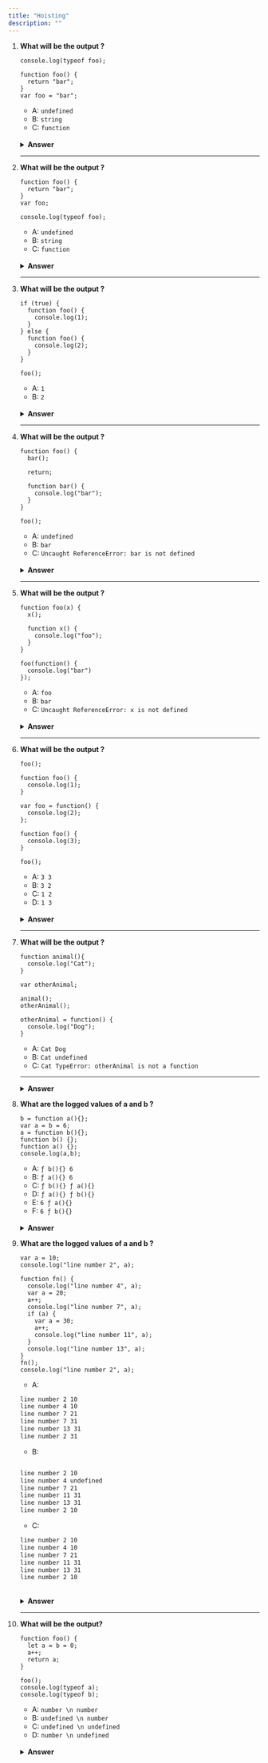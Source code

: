 ```yaml
---
title: "Hoisting"
description: ""
---
```


<ol>
<li>

**What will be the output ?**

```JS
console.log(typeof foo);

function foo() {
  return "bar";
}
var foo = "bar";

```

- A: `undefined`
- B: `string`
- C: `function`

<br/>

<details>
<summary><b>Answer</b></summary>
<p>

#### Option: C

</p>
</details>

</li>

---

<li>

**What will be the output ?**

```JS
function foo() {
  return "bar";
}
var foo;

console.log(typeof foo);
```

- A: `undefined`
- B: `string`
- C: `function`

<br/>

<details>
<summary><b>Answer</b></summary>
<p>

#### Option: C

</p>
</details>

</li>

---

<li>

**What will be the output ?**

```JS
if (true) {
  function foo() {
    console.log(1);
  }
} else {
  function foo() {
    console.log(2);
  }
}

foo();
```

- A: `1`
- B: `2`

<br/>

<details>
<summary><b>Answer</b></summary>
<p>

#### Option: A

</p>
</details>

</li>

---

<li>

**What will be the output ?**

```JS
function foo() {
  bar();

  return;

  function bar() {
    console.log("bar");
  }
}

foo();
```

- A: `undefined`
- B: `bar`
- C: `Uncaught ReferenceError: bar is not defined`

<br/>

<details>
<summary><b>Answer</b></summary>
<p>

#### Option: B

</p>
</details>

</li>

---

<li>

**What will be the output ?**

```JS
function foo(x) {
  x();

  function x() {
    console.log("foo");
  }
}

foo(function() {
  console.log("bar")
});
```

- A: `foo`
- B: `bar`
- C: `Uncaught ReferenceError: x is not defined`

<br/>

<details>
<summary><b>Answer</b></summary>
<p>

#### Option: A

</p>
</details>

</li>

---

<li>

**What will be the output ?**

```JS
foo();

function foo() {
  console.log(1);
}

var foo = function() {
  console.log(2);
};

function foo() {
  console.log(3);
}

foo();
```

- A: `3 3`
- B: `3 2`
- C: `1 2`
- D: `1 3`

<br/>

<details>
<summary><b>Answer</b></summary>
<p>

#### Option: B

</p>
</details>

</li>

---

<li>

**What will be the output ?**

```JS
function animal(){
  console.log("Cat");
}

var otherAnimal;

animal();
otherAnimal();

otherAnimal = function() {
  console.log("Dog");
}
```

- A: `Cat Dog`
- B: `Cat undefined`
- C: `Cat TypeError: otherAnimal is not a function`

---

<details>
<summary><b>Answer</b></summary>
<p>

#### Option: C

</p>
</details>

<li>

**What are the logged values of a and b ?**

```JS
b = function a(){};
var a = b = 6;
a = function b(){};
function b() {};
function a() {};
console.log(a,b);
```

- A: `ƒ b(){} 6`
- B: `ƒ a(){} 6`
- C: `ƒ b(){} ƒ a(){}`
- D: `ƒ a(){} ƒ b(){}`
- E: `6 ƒ a(){}`
- F: `6 ƒ b(){}`

<br/>

<details>
<summary><b>Answer</b></summary>
<p>

#### Option: A

</p>
</details>

</li>
 <li>

**What are the logged values of a and b ?**

```JS
var a = 10;
console.log("line number 2", a);

function fn() {
  console.log("line number 4", a);
  var a = 20;
  a++;
  console.log("line number 7", a);
  if (a) {
    var a = 30;
    a++;
    console.log("line number 11", a);
  }
  console.log("line number 13", a);
}
fn();
console.log("line number 2", a);
```

- A:

```HTML
line number 2 10
line number 4 10
line number 7 21
line number 7 31
line number 13 31
line number 2 31
```

- B:

```HTML

line number 2 10
line number 4 undefined
line number 7 21
line number 11 31
line number 13 31
line number 2 10
```

- C:

```HTML
line number 2 10
line number 4 10
line number 7 21
line number 11 31
line number 13 31
line number 2 10
```

<br/>

<details>
<summary><b>Answer</b></summary>
<p>

#### Option: B

</p>
</details>

</li>
</li>

---

<li>

**What will be the output?**

```JS
function foo() {
  let a = b = 0;
  a++;
  return a;
}

foo();
console.log(typeof a);
console.log(typeof b);
```

- A: `number \n number`
- B: `undefined \n number`
- C: `undefined \n undefined`
- D: `number \n undefined`

<br/>
<details>
<summary><b>Answer</b></summary>

<p>

#### Option: B

</p>

</details>
</li>
</ol>

